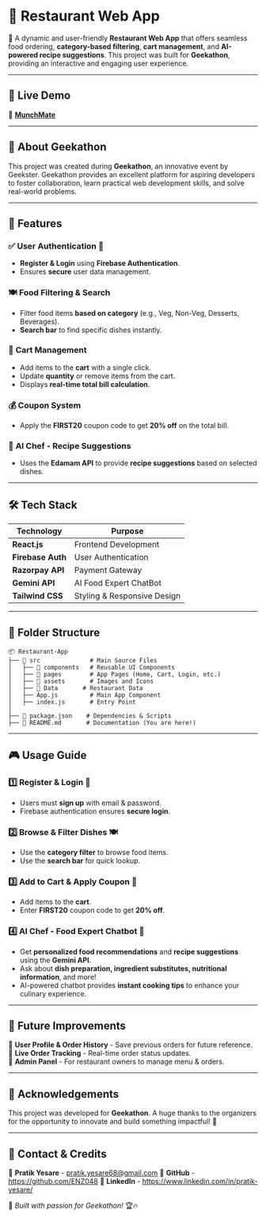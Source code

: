 # 🍔 Restaurant Web App

🚀 A dynamic and user-friendly **Restaurant Web App** that offers seamless food ordering, **category-based filtering**, **cart management**, and **AI-powered recipe suggestions**. This project was built for **Geekathon**, providing an interactive and engaging user experience.

---

## 🚀 Live Demo
🎯 [**MunchMate**](https://munchmatee.netlify.app/auth)

---

## 🎉 About Geekathon  
This project was created during **Geekathon**, an innovative event by Geekster. Geekathon provides an excellent platform for aspiring developers to foster collaboration, learn practical web development skills, and solve real-world problems. 

---

## 🌟 Features

### ✅ **User Authentication** 🔐
- **Register & Login** using **Firebase Authentication**.
- Ensures **secure** user data management.

### 🍽️ **Food Filtering & Search**
- Filter food items **based on category** (e.g., Veg, Non-Veg, Desserts, Beverages).
- **Search bar** to find specific dishes instantly.

### 🛒 **Cart Management**
- Add items to the **cart** with a single click.
- Update **quantity** or remove items from the cart.
- Displays **real-time total bill calculation**.

### 💰 **Coupon System**
- Apply the **FIRST20** coupon code to get **20% off** on the total bill.

### 🤖 **AI Chef - Recipe Suggestions**
- Uses the **Edamam API** to provide **recipe suggestions** based on selected dishes.
---

## 🛠️ Tech Stack

| Technology  | Purpose  |
|-------------|----------|
| **React.js** | Frontend Development |
| **Firebase Auth** | User Authentication |
| **Razorpay API** | Payment Gateway |
| **Gemini API** | AI Food Expert ChatBot|
| **Tailwind CSS** | Styling & Responsive Design |

---

## 📂 Folder Structure

```
📦 Restaurant-App
├── 📁 src              # Main Source Files
│   ├── 📁 components   # Reusable UI Components
│   ├── 📁 pages        # App Pages (Home, Cart, Login, etc.)
│   ├── 📁 assets       # Images and Icons
│   ├── 📁 Data       # Restaurant Data
│   ├── App.js         # Main App Component
│   ├── index.js       # Entry Point
│
├── 📄 package.json    # Dependencies & Scripts
├── 📄 README.md       # Documentation (You are here!)
```

---

## 🎮 Usage Guide

### **1️⃣ Register & Login** 🔐
- Users must **sign up** with email & password.
- Firebase authentication ensures **secure login**.

### **2️⃣ Browse & Filter Dishes** 🍽️
- Use the **category filter** to browse food items.
- Use the **search bar** for quick lookup.

### **3️⃣ Add to Cart & Apply Coupon** 🛒
- Add items to the **cart**.
- Enter **FIRST20** coupon code to get **20% off**.

### **4️⃣ AI Chef - Food Expert Chatbot** 🤖  
- Get **personalized food recommendations** and **recipe suggestions** using the **Gemini API**.  
- Ask about **dish preparation, ingredient substitutes, nutritional information**, and more!  
- AI-powered chatbot provides **instant cooking tips** to enhance your culinary experience.  


---

## 🚀 Future Improvements
📌 **User Profile & Order History** - Save previous orders for future reference.  
📌 **Live Order Tracking** - Real-time order status updates.  
📌 **Admin Panel** - For restaurant owners to manage menu & orders.  

---

## 🤝 Acknowledgements
This project was developed for **Geekathon**. A huge thanks to the organizers for the opportunity to innovate and build something impactful! 🚀

---

## 🎯 Contact & Credits
📧 **Pratik Yesare** - pratik.yesare68@gmail.com
🔗 **GitHub** - https://github.com/ENZ048 
🔗 **LinkedIn** - https://www.linkedin.com/in/pratik-yesare/

🚀 _Built with passion for Geekathon!_ 🏆🔥

